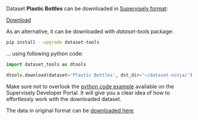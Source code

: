 Dataset **Plastic Bottles** can be downloaded in [Supervisely format](https://developer.supervisely.com/api-references/supervisely-annotation-json-format):

 [Download](https://assets.supervisely.com/remote/eyJsaW5rIjogImZzOi8vYXNzZXRzLzE1NDdfUGxhc3RpYyBCb3R0bGVzL3BsYXN0aWMtYm90dGxlcy1EYXRhc2V0TmluamEudGFyIiwgInNpZyI6ICI2UjVDY0g5Z0tFYy9jYWR6dVJmTUxWVDh1TEtwZGM3SlEzR0pNQnFGRUFzPSJ9)

As an alternative, it can be downloaded with *dataset-tools* package:
``` bash
pip install --upgrade dataset-tools
```

... using following python code:
``` python
import dataset_tools as dtools

dtools.download(dataset='Plastic Bottles', dst_dir='~/dataset-ninja/')
```
Make sure not to overlook the [python code example](https://developer.supervisely.com/getting-started/python-sdk-tutorials/iterate-over-a-local-project) available on the Supervisely Developer Portal. It will give you a clear idea of how to effortlessly work with the downloaded dataset.

The data in original format can be [downloaded here](https://github.com/m0-n/Plastic-Bottles-Dataset/archive/master.zip).